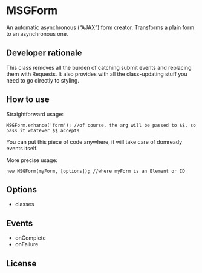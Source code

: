 MSGForm
==========

An automatic asynchronous (“AJAX”) form creator. Transforms a plain form to an asynchronous one.

Developer rationale
--------

This class removes all the burden of catching submit events and replacing them with Requests. It also provides with all the class-updating stuff you need to go directly to styling.

How to use
----------

Straightforward usage:

	MSGForm.enhance('form'); //of course, the arg will be passed to $$, so pass it whatever $$ accepts
    
You can put this piece of code anywhere, it will take care of domready events itself.

More precise usage:

	new MSGForm(myForm, [options]); //where myForm is an Element or ID

Options
-------

* classes

Events
------

- onComplete
- onFailure

License
-------

